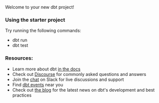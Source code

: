Welcome to your new dbt project!

### Using the starter project

Try running the following commands:
- dbt run 
- dbt test


### Resources:
- Learn more about dbt [in the docs](https://docs.getdbt.com/docs/introduction) 
- Check out [Discourse](https://discourse.getdbt.com/) for commonly asked questions and answers
- Join the [chat](http://slack.getdbt.com/) on Slack for live discussions and support
- Find [dbt events](https://events.getdbt.com) near you
- Check out [the blog](https://blog.getdbt.com/) for the latest news on dbt's development and best practices
 
